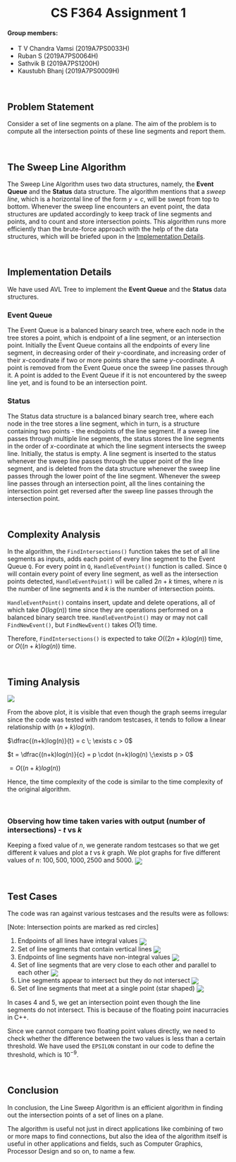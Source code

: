 <h1 align="center">CS F364 Assignment 1</h1>

#### Group members:

- T V Chandra Vamsi (2019A7PS0033H)
- Ruban S (2019A7PS0064H)
- Sathvik B (2019A7PS1200H)
- Kaustubh Bhanj (2019A7PS0009H)

<br>

<h2>Problem Statement</h2>

Consider a set of line segments on a plane. The aim of the problem is to compute all the intersection points of these line segments and report them.

<br>

<h2>The Sweep Line Algorithm</h2>

The Sweep Line Algorithm uses two data structures, namely, the **Event Queue** and the **Status** data structure. The algorithm mentions that a _sweep line_, which is a horizontal line of the form $y=c$, will be swept from top to bottom. Whenever the sweep line encounters an event point, the data structures are updated accordingly to keep track of line segments and points, and to count and store intersection points. This algorithm runs more efficiently than the brute-force approach with the help of the data structures, which will be briefed upon in the [Implementation Details](#implementation).

<br>

<h2 id="implementation">Implementation Details</h2>

We have used AVL Tree to implement the **Event Queue** and the **Status** data structures.

<h3>Event Queue</h3>

The Event Queue is a balanced binary search tree, where each node in the tree stores a point, which is endpoint of a line segment, or an intersection point. Initially the Event Queue contains all the endpoints of every line segment, in decreasing order of their $y$-coordinate, and increasing order of their $x$-coordinate if two or more points share the same $y$-coordinate. A point is removed from the Event Queue once the sweep line passes through it. A point is added to the Event Queue if it is not encountered by the sweep line yet, and is found to be an intersection point.

<h3>Status</h3>

The Status data structure is a balanced binary search tree, where each node in the tree stores a line segment, which in turn, is a structure containing two points - the endpoints of the line segment. If a sweep line passes through multiple line segments, the status stores the line segments in the order of $x$-coordinate at which the line segment intersects the sweep line. Initially, the status is empty. A line segment is inserted to the status whenever the sweep line passes through the upper point of the line segment, and is deleted from the data structure whenever the sweep line passes through the lower point of the line segment. Whenever the sweep line passes through an intersection point, all the lines containing the intersection point get reversed after the sweep line passes through the intersection point.

<br>

<h2>Complexity Analysis</h2>

In the algorithm, the `FindIntersections()` function takes the set of all line segments as inputs, adds each point of every line segment to the Event Queue `Q`. For every point in `Q`, `HandleEventPoint()` function is called. Since `Q` will contain every point of every line segment, as well as the intersection points detected, `HandleEventPoint()` will be called $2n+k$ times, where $n$ is the number of line segments and $k$ is the number of intersection points.

`HandleEventPoint()` contains insert, update and delete operations, all of which take $O(log(n))$ time since they are operations performed on a balanced binary search tree. `HandleEventPoint()` may or may not call `FindNewEvent()`, but `FindNewEvent()` takes $O(1)$ time.

Therefore, `FindIntersections()` is expected to take $O((2n+k)log(n))$ time, or $O((n+k)log(n))$ time.

<br>

<h2>Timing Analysis</h2>

<img align="center" src="timing_analysis.png"></img>

From the above plot, it is visible that even though the graph seems irregular since the code was tested with random testcases, it tends to follow a linear relationship with $(n+k)log(n)$.

$\dfrac{(n+k)log(n)}{t} = c \; \exists c > 0$

$t = \dfrac{(n+k)log(n)}{c} = p \cdot (n+k)log(n) \;\exists p > 0$

$= O((n+k)log(n))$

Hence, the time complexity of the code is similar to the time complexity of the original algorithm.

<br>

### Observing how time taken varies with output (number of intersections) - $t$ vs $k$

Keeping a fixed value of $n$, we generate random testcases so that we get different $k$ values and plot a $t$ vs $k$ graph.
We plot graphs for five different values of $n$: $100, 500, 1000, 2500$ and $5000$.
<img align="center" src="t_vs_k.png"></img>

<br>

<h2>Test Cases</h2>
The code was ran against various testcases and the results were as follows:

[Note: Intersection points are marked as red circles]

<ol>
<li> Endpoints of all lines have integral values
<img align="center" src=".\test-cases\integer-points\integer-points.png"></img>

<li> Set of line segments that contain vertical lines
<img align="center" src=".\test-cases\integer-points-with-vertical-lines\integer-points-with-vertical-lines.png"></img>

<li> Endpoints of line segments have non-integral values
<img align="center" src=".\test-cases\float-points\float-points.png"></img>

<li> Set of line segments that are very close to each other and parallel to each other
<img align="center" src=".\test-cases\close-parallel-lines\close-parallel-lines.png"></img>

<li> Line segments appear to intersect but they do not intersect
<img align="center" src=".\test-cases\almost-intersecting-but-not-really\almost-intersecting-but-not-really.png"></img>

<li> Set of line segments that meet at a single point (star shaped)
<img align="center" src=".\test-cases\star\star.png"></img>
</ol>

In cases 4 and 5, we get an intersection point even though the line segments do not intersect. This is because of the floating point inacurracies in C++.

Since we cannot compare two floating point values directly, we need to check whether the difference between the two values is less than a certain threshold. We have used the `EPSILON` constant in our code to define the threshold, which is $10^{-9}$.

<br>

<h2>Conclusion</h2>

In conclusion, the Line Sweep Algorithm is an efficient algorithm in finding out the intersection points of a set of lines on a plane.

The algorithm is useful not just in direct applications like combining of two or more maps to find connections, but also the idea of the algorithm itself is useful in other applications and fields, such as Computer Graphics, Processor Design and so on, to name a few.

<script type="text/javascript" src="http://cdn.mathjax.org/mathjax/latest/MathJax.js?config=TeX-AMS-MML_HTMLorMML"></script>

<script type="text/x-mathjax-config">MathJax.Hub.Config({ tex2jax: {inlineMath: [['$', '$']]}, messageStyle: "none" });</script>
